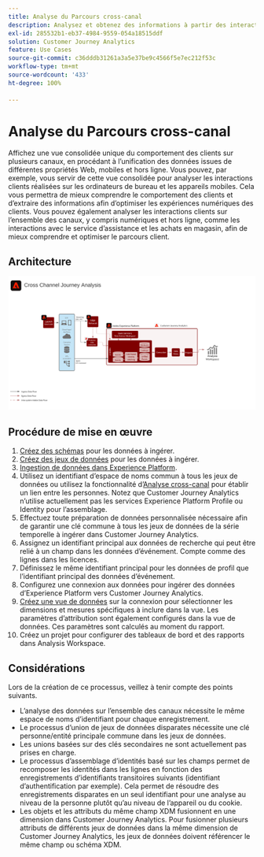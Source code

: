 ```yaml
---
title: Analyse du Parcours cross-canal
description: Analysez et obtenez des informations à partir des interactions des clients sur lʼensemble du parcours client.
exl-id: 285532b1-eb37-4984-9559-054a18515ddf
solution: Customer Journey Analytics
feature: Use Cases
source-git-commit: c36dddb31261a3a5e37be9c4566f5e7ec212f53c
workflow-type: tm+mt
source-wordcount: '433'
ht-degree: 100%

---
```


# Analyse du Parcours cross-canal

Affichez une vue consolidée unique du comportement des clients sur plusieurs canaux, en procédant à lʼunification des données issues de différentes propriétés Web, mobiles et hors ligne. Vous pouvez, par exemple, vous servir de cette vue consolidée pour analyser les interactions clients réalisées sur les ordinateurs de bureau et les appareils mobiles. Cela vous permettra de mieux comprendre le comportement des clients et dʼextraire des informations afin dʼoptimiser les expériences numériques des clients. Vous pouvez également analyser les interactions clients sur lʼensemble des canaux, y compris numériques et hors ligne, comme les interactions avec le service dʼassistance et les achats en magasin, afin de mieux comprendre et optimiser le parcours client.

## Architecture

![Architecture cross-canal](assets/cross-channel-architecture.svg)

## Procédure de mise en œuvre

1. [Créez des schémas](https://experienceleague.adobe.com/docs/experience-platform/xdm/tutorials/create-schema-ui.html?lang=fr) pour les données à ingérer.
1. [Créez des jeux de données](https://experienceleague.adobe.com/docs/platform-learn/tutorials/data-ingestion/create-datasets-and-ingest-data.html?lang=fr) pour les données à ingérer.
1. [Ingestion de données dans Experience Platform](https://experienceleague.adobe.com/docs/platform-learn/tutorials/data-ingestion/understanding-data-ingestion.html?lang=fr).
1. Utilisez un identifiant dʼespace de noms commun à tous les jeux de données ou utilisez la fonctionnalité dʼ[Analyse cross-canal](/help/connections/cca/overview.md) pour établir un lien entre les personnes. Notez que Customer Journey Analytics nʼutilise actuellement pas les services Experience Platform Profile ou Identity pour lʼassemblage.
1. Effectuez toute préparation de données personnalisée nécessaire afin de garantir une clé commune à tous les jeux de données de la série temporelle à ingérer dans Customer Journey Analytics.
1. Assignez un identifiant principal aux données de recherche qui peut être relié à un champ dans les données dʼévénement. Compte comme des lignes dans les licences.
1. Définissez le même identifiant principal pour les données de profil que l’identifiant principal des données d’événement.
1. Configurez une connexion aux données pour ingérer des données d’Experience Platform vers Customer Journey Analytics.
1. [Créez une vue de données](/help/data-views/create-dataview.md) sur la connexion pour sélectionner les dimensions et mesures spécifiques à inclure dans la vue. Les paramètres d’attribution sont également configurés dans la vue de données. Ces paramètres sont calculés au moment du rapport.
1. Créez un projet pour configurer des tableaux de bord et des rapports dans Analysis Workspace.

## Considérations

Lors de la création de ce processus, veillez à tenir compte des points suivants.

* L’analyse des données sur l’ensemble des canaux nécessite le même espace de noms d’identifiant pour chaque enregistrement.
* Le processus d’union de jeux de données disparates nécessite une clé personne/entité principale commune dans les jeux de données.
* Les unions basées sur des clés secondaires ne sont actuellement pas prises en charge.
* Le processus d’assemblage d’identités basé sur les champs permet de recomposer les identités dans les lignes en fonction des enregistrements d’identifiants transitoires suivants (identifiant d’authentification par exemple). Cela permet de résoudre des enregistrements disparates en un seul identifiant pour une analyse au niveau de la personne plutôt qu’au niveau de l’appareil ou du cookie.
* Les objets et les attributs du même champ XDM fusionnent en une dimension dans Customer Journey Analytics. Pour fusionner plusieurs attributs de différents jeux de données dans la même dimension de Customer Journey Analytics, les jeux de données doivent référencer le même champ ou schéma XDM.
